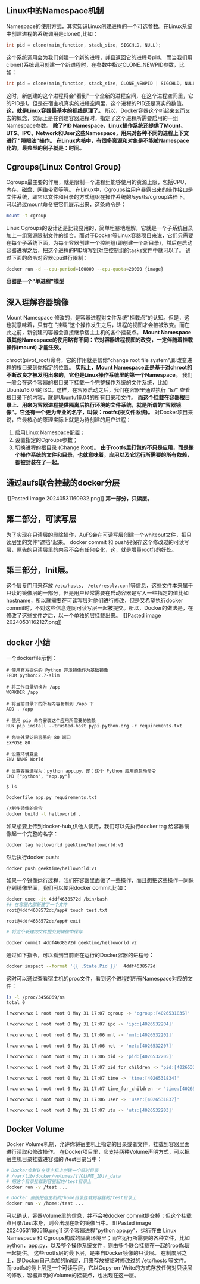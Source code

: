 ## Linux中的Namespace机制
Namespace的使用方式，其实知识Linux创建进程的一个可选参数。在Linux系统中创建进程的系统调用是clone(),比如：
```c
int pid = clone(main_function, stack_size, SIGCHLD, NULL);
```
这个系统调用会为我们创建一个新的进程，并且返回它的进程号pid。
而当我们用clone()系统调用创建一个新进程时，在参数中指定CLONE_NEWPID参数，比如：
```c
int pid = clone(main_function, stack_size, CLONE_NEWPID | SIGCHLD, NULL);
```
这时，新创建的这个进程将会"看到"一个全新的进程空间，在这个进程空间里，它的PID是1。但是在宿主机真实的进程空间里，这个进程的PID还是真实的数值。
**这，就是Linux容器最基本的视线原理了。**
所以，Docker容器这个听起来玄而又玄的概念，实际上是在创建容器进程时，指定了这个进程所需要启用的一组Namespace参数。
**除了PID Namespace，Linux操作系统还提供了Mount、UTS、IPC、Network和User这些Namespace，用来对各种不同的进程上下文进行 "障眼法"操作。**
**在Linux内核中，有很多资源和对象是不能被Namespace化的，最典型的例子就是：时间。**
## Cgroups(Linux Control Group)
Cgroups最主要的作用，就是限制一个进程组能够使用的资源上限，包括CPU、内存、磁盘、网络带宽等等。
在Linux中，Cgroups给用户暴露出来的操作接口是文件系统，即它以文件和目录的方式组织在操作系统的/sys/fs/cgroup路径下。
可以通过mount命令把它们展示出来，这条命令是：
```bash
mount -t cgroup
```
Linux Cgroups的设计还是比较易用的，简单粗暴地理解，它就是一个子系统目录加上一组资源限制文件的组合。而对于Docker等Linux容器项目来说，它们只需要在每个子系统下面，为每个容器创建一个控制组(即创建一个新目录)，然后在启动容器进程之后，把这个进程的PID填写到对应控制组的tasks文件中就可以了。
通过下面的命令对容器cpu进行限制：
```bash
docker run -d --cpu-period=100000 --cpu-quota=20000 {image}
```
**容器是一个"单进程"模型**
## 深入理解容器镜像
Mount Namespace 修改的，是容器进程对文件系统"挂载点"的认知。但是，这也就意味着，只有在 "挂载"这个操作发生之后，进程的视图才会被被改变。而在此之前，新创建的容器会直接继承宿主主机的各个挂载点。
**Mount Namespace跟其他Namespace的使用略有不同：它对容器进程视图的改变，一定伴随着挂载操作(mount) 才能生效。**

chroot(pivot_root)命令，它的作用就是帮你"change root file system",即改变进程的根目录到你指定的位置。
**实际上，Mount Namespace正是基于对chroot的不断改良才被发明出来的，它也是Linux操作系统里的第一个Namespace。**
我们一般会在这个容器的根目录下挂载一个完整操作系统的文件系统，比如Ubuntu16.04的ISO。这样，在容器启动之后，我们在容器里通过执行 "ls/" 查看根目录下的内容，就是Ubuntu16.04的所有目录和文件。
**而这个挂载在容器根目录上、用来为容器进程提供隔离后执行环境的文件系统，就是所谓的"容器镜像"。它还有一个更为专业的名字，叫做：rootfs(根文件系统)。**
对Docker项目来说，它最核心的原理实际上就是为待创建的用户进程：
1. 启用Linux Namespace配置；
2. 设置指定的Cgroups参数；
3. 切换进程的根目录 (Change Root)。
**由于rootfs里打包的不只是应用，而是整个操作系统的文件和目录，也就意味着，应用以及它运行所需要的所有依赖，都被封装在了一起。**
## 通过aufs联合挂载的docker分层
![[Pasted image 20240531160932.png]]
**第一部分，只读层。**
## 第二部分，可读写层
为了实现在只读层的删除操作，AuFS会在可读写层创建一个whiteout文件，把只读层里的文件"遮挡"起来。
docker commit 和 push只保存这个修改过的可读写层，原先的只读层里的内容不会有任何变化，这，就是增量rootfs的好处。
## 第三部分，Init层。
这个层专门用来存放 `/etc/hosts`、 `/etc/resolv.conf`等信息，这些文件本来属于只读的镜像层的一部分，但是用户经常需要在启动容器是写入一些指定的值比如hostname，所以就需要在可读写层对他们进行修改，但是又希望执行docker commit时，不对这些信息连同可读写层一起被提交。所以，Docker的做法是，在修改了这些文件之后，以一个单独的层挂载出来。
![[Pasted image 20240531162127.png]]

## docker 小结
一个dockerfile示例：
```shell
# 使用官方提供的 Python 开发镜像作为基础镜像
FROM python:2.7-slim
 
# 将工作目录切换为 /app
WORKDIR /app
 
# 将当前目录下的所有内容复制到 /app 下
ADD . /app
 
# 使用 pip 命令安装这个应用所需要的依赖
RUN pip install --trusted-host pypi.python.org -r requirements.txt
 
# 允许外界访问容器的 80 端口
EXPOSE 80
 
# 设置环境变量
ENV NAME World
 
# 设置容器进程为：python app.py，即：这个 Python 应用的启动命令
CMD ["python", "app.py"]
```
```bash
$ ls

Dockerfile app.py requirements.txt
```
```bash
//制作镜像的命令
docker build -t helloworld .
```
如果想要上传到docker-hub,供他人使用，我们可以先执行docker tag 给容器镜像起一个完整的名字：
```bash
docker tag helloworld geektime/helloworld:v1
```

然后执行docker push:
```bash
docker push geektime/helloworld:v1
```
如果一个镜像运行过程，我们在容器里面做了一些操作，而且想把这些操作一同保存到镜像里面，我们可以使用docker commit,比如：
```bash
docker exec -it 4ddf4638572d /bin/bash
## 在容器内部新建了一个文件
root@4ddf4638572d:/app# touch test.txt

root@4ddf4638572d:/app# exit

# 将这个新建的文件提交到镜像中保存

docker commit 4ddf4638572d geektime/helloworld:v2
```
通过如下指令，可以看到当前正在运行的Docker容器的进程号：
```bash
docker inspect --format '{{ .State.Pid }}'  4ddf4638572d
```
这时可以通过查看宿主机的proc文件，看到这个进程的所有Namespace对应的文件：
```bash
ls -l /proc/3456069/ns
total 0

lrwxrwxrwx 1 root root 0 May 31 17:07 cgroup -> 'cgroup:[4026531835]'

lrwxrwxrwx 1 root root 0 May 31 17:07 ipc -> 'ipc:[4026532204]'

lrwxrwxrwx 1 root root 0 May 31 17:06 mnt -> 'mnt:[4026532202]'

lrwxrwxrwx 1 root root 0 May 31 17:06 net -> 'net:[4026532207]'

lrwxrwxrwx 1 root root 0 May 31 17:06 pid -> 'pid:[4026532205]'

lrwxrwxrwx 1 root root 0 May 31 17:07 pid_for_children -> 'pid:[4026532205]'

lrwxrwxrwx 1 root root 0 May 31 17:07 time -> 'time:[4026531834]'

lrwxrwxrwx 1 root root 0 May 31 17:07 time_for_children -> 'time:[4026531834]'

lrwxrwxrwx 1 root root 0 May 31 17:06 user -> 'user:[4026531837]'

lrwxrwxrwx 1 root root 0 May 31 17:07 uts -> 'uts:[4026532203]'
```
## Docker Volume
Docker Volume机制，允许你将宿主机上指定的目录或者文件，挂载到容器里面进行读取和修改操作。
在Docker项目里，它支持两种Volume声明方式，可以把宿主机目录挂载进容器的 /test目录当中：
```bash
# Docker会默认在宿主机上创建一个临时目录
# /var/lib/docker/volumes/[VOLUME_ID]/_data
# 把这个目录挂载到容器起的/test目录上
docker run -v /test ...

# Docker 直接把宿主机的/home目录挂载到容器的/test目录上
docker run -v /home:/test ...
```
可以确认，容器Volume里的信息，并不会被docker commit提交掉；但这个挂载点目录/test本身，则会出现在新的镜像当中。
![[Pasted image 20240531180519.png]]
这个容器进程"python app.py"，运行在由 Linux Namespace 和 Cgroups构成的隔离环境里；而它运行所需要的各种文件，比如python，app.py，以及整个操作系统文件，则由多个联合挂载在一起的rootfs层一起提供。
这些rootfs层的最下层，是来自Docker镜像的只读层。
在制度层之上，是Docker自己添加的Init层，用来存放被临时修改过的 /etc/hosts 等文件。
而rootfs的最上层是一个可读写层，它以Copy-on-Write的方式存放任何对只读层的修改，容器声明的Volume的挂载点，也出现在这一层。